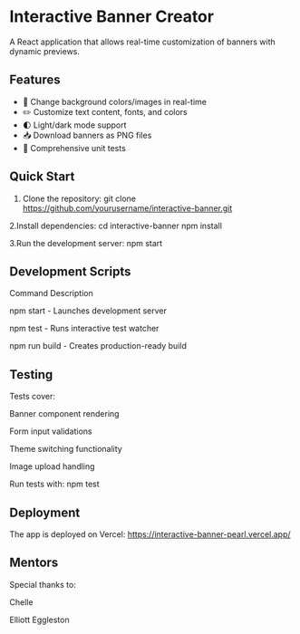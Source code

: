 # Interactive Banner Creator

A React application that allows real-time customization of banners with dynamic previews.

## Features
- 🎨 Change background colors/images in real-time
- ✏️ Customize text content, fonts, and colors
- 🌓 Light/dark mode support
- 📥 Download banners as PNG files
- 🧪 Comprehensive unit tests

## Quick Start

1. Clone the repository:
   git clone https://github.com/yourusername/interactive-banner.git
   
2.Install dependencies:
  cd interactive-banner
  npm install
  
3.Run the development server:
  npm start

## Development Scripts
Command	                       Description

npm start	  -       Launches development server

npm test	  -       Runs interactive test watcher

npm run build	 -    Creates production-ready build

## Testing

Tests cover:

Banner component rendering

Form input validations

Theme switching functionality

Image upload handling

Run tests with:
 npm test

## Deployment
The app is deployed on Vercel:
 https://interactive-banner-pearl.vercel.app/

## Mentors

Special thanks to:

Chelle 

Elliott Eggleston 

